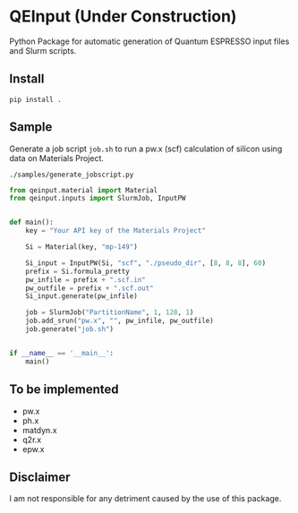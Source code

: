 # QEInput (Under Construction)
Python Package for automatic generation of Quantum ESPRESSO input files
and Slurm scripts.
## Install
```Shell
pip install .
```

## Sample
Generate a job script `job.sh` to run a pw.x (scf) calculation of silicon using data on Materials Project.

`./samples/generate_jobscript.py`
```Python
from qeinput.material import Material
from qeinput.inputs import SlurmJob, InputPW


def main():
    key = "Your API key of the Materials Project"

    Si = Material(key, "mp-149")

    Si_input = InputPW(Si, "scf", "./pseudo_dir", [8, 8, 8], 60)
    prefix = Si.formula_pretty
    pw_infile = prefix + ".scf.in"
    pw_outfile = prefix + ".scf.out"
    Si_input.generate(pw_infile)

    job = SlurmJob("PartitionName", 1, 128, 1)
    job.add_srun("pw.x", "", pw_infile, pw_outfile)
    job.generate("job.sh")


if __name__ == '__main__':
    main()
```

## To be implemented
- pw.x
- ph.x
- matdyn.x
- q2r.x
- epw.x

## Disclaimer
I am not responsible for any detriment caused by the use of this package.

